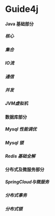 # Guide4j

#### Java 基础部分

   ##### 核心

   ##### 集合

   ##### IO流

   ##### 通信
   
   ##### 并发
   
   ##### JVM虚拟机

#### 数据库部分

   ##### Mysql 性能调优
   
   ##### Mysql 锁
   
   ##### Redis 基础全解


#### 分布式及微服务部分

   ##### SpringCloud与微服务
   
   ##### 分布式事务
   
   ##### 分布式锁

